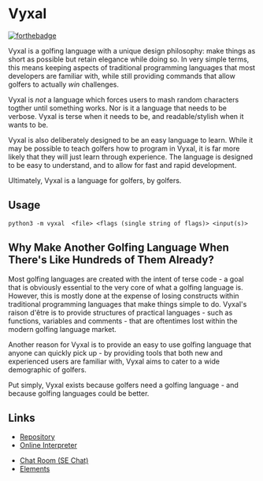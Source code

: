 # Vyxal

[![forthebadge](https://forthebadge.com/images/badges/gluten-free.svg)](https://forthebadge.com)


Vyxal is a golfing language with a unique design philosophy: make things as short as possible but retain elegance while doing so. In very simple terms, this means
keeping aspects of traditional programming languages that most developers are familiar with, while still providing commands that allow golfers to actually _win_
challenges.

Vyxal is _not_ a language which forces users to mash random characters togther until something works. Nor is it a language that needs to be verbose. Vyxal is terse when
it needs to be, and readable/stylish when it wants to be.

Vyxal is also deliberately designed to be an easy language to learn. While it may be possible to teach golfers how to program in Vyxal, it is far more likely that they will just learn through experience. The language is designed to be easy to understand, and to allow for fast and rapid development.

Ultimately, Vyxal is a language for golfers, by golfers.

## Usage 

    python3 -m vyxal  <file> <flags (single string of flags)> <input(s)>

## Why Make Another Golfing Language When There's Like Hundreds of Them Already?

Most golfing languages are created with the intent of terse code - a goal that is obviously essential to the very core of what a golfing language is. However, this is
mostly done at the expense of losing constructs within traditional programming languages that make things simple to do. Vyxal's raison d'être is to provide structures
of practical languages - such as functions, variables and comments - that are oftentimes lost within the modern golfing language market.

Another reason for Vyxal is to provide an easy to use golfing language that anyone can quickly pick up - by providing tools that both new and experienced users are
familiar with, Vyxal aims to cater to a wide demographic of golfers.

Put simply, Vyxal exists because golfers need a golfing language - and because golfing languages could be better.

## Links

- [Repository](https://github.com/Vyxal/Vyxal)
- [Online Interpreter](http://vyxal.pythonanywhere.com)
<!-- TODO: fix broken links
- [Tutorial](https://github.com/Vyxal/Vyxal/blob/master/docs/Tutorial.md)
- [Codepage](https://github.com/Vyxal/Vyxal/blob/master/docs/codepage.txt)
-->
- [Chat Room (SE Chat)](https://chat.stackexchange.com/rooms/106764/vyxal)
- [Elements](https://github.com/Vyxal/Vyxal/blob/v2.6.0/documents/knowledge/elements.md)
